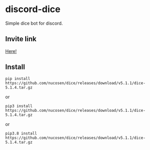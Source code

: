 # discord-dice

Simple dice bot for discord.

## Invite link

[Here!](https://discord.com/api/oauth2/authorize?client_id=855433313061044224&permissions=8&scope=bot%20applications.commands)

## Install

`pip install https://github.com/nucosen/dice/releases/download/v5.1.1/dice-5.1.4.tar.gz`

or

`pip3 install https://github.com/nucosen/dice/releases/download/v5.1.1/dice-5.1.4.tar.gz`

or

`pip3.8 install https://github.com/nucosen/dice/releases/download/v5.1.1/dice-5.1.4.tar.gz`
